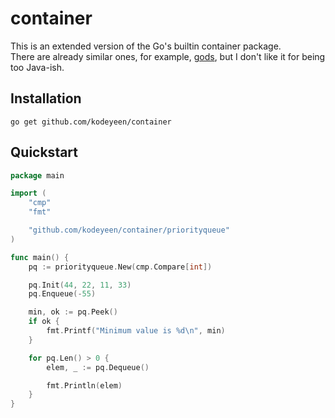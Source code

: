# container

This is an extended version of the Go's builtin container package.  
There are already similar ones, for example, [gods](https://github.com/emirpasic/gods), but I don't like it for being too Java-ish.

## Installation

```shell
go get github.com/kodeyeen/container
```

## Quickstart

```go
package main

import (
	"cmp"
	"fmt"

	"github.com/kodeyeen/container/priorityqueue"
)

func main() {
	pq := priorityqueue.New(cmp.Compare[int])

	pq.Init(44, 22, 11, 33)
	pq.Enqueue(-55)

	min, ok := pq.Peek()
	if ok {
		fmt.Printf("Minimum value is %d\n", min)
	}

	for pq.Len() > 0 {
		elem, _ := pq.Dequeue()

		fmt.Println(elem)
	}
}
```
